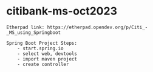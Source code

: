 # citibank-ms-oct2023

    Etherpad link: https://etherpad.opendev.org/p/Citi_-_MS_using_Springboot

    Spring Boot Project Steps:
        - start.spring.io
        - select web, devtools
        - import maven project
        - create controller
    
